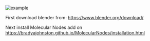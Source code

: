 ![example](https://github.com/angus-e-mcmillan/comp-tools/assets/57298625/8e2ab7f6-778e-47d2-8976-6866fd4997af)

First download blender from:
https://www.blender.org/download/

Next install Molecular Nodes add on
https://bradyajohnston.github.io/MolecularNodes/installation.html

